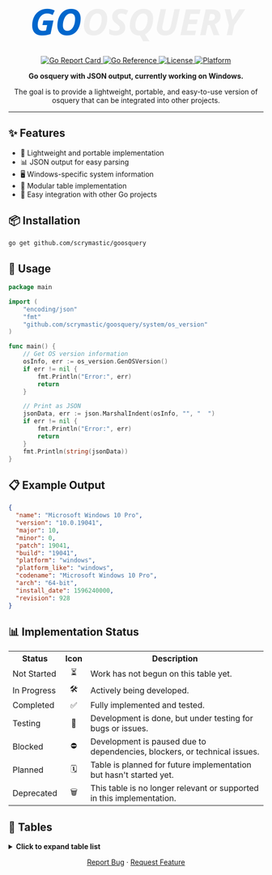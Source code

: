 <div align="center">

<h1 align="center" style="font-family: 'Segoe UI', sans-serif; font-size: 72px; font-style: italic; font-weight: bold; margin-bottom: 20px;">
  <span style="color: #0066cc;">GO</span><span style="color: #eeeeee;">OSQUERY</span>
</h1>

<p align="center">
  <a href="https://goreportcard.com/report/github.com/scrymastic/goosquery">
    <img src="https://goreportcard.com/badge/github.com/scrymastic/goosquery" alt="Go Report Card" />
  </a>
  <a href="https://pkg.go.dev/github.com/scrymastic/goosquery">
    <img src="https://pkg.go.dev/badge/github.com/scrymastic/goosquery.svg" alt="Go Reference" />
  </a>
  <a href="https://github.com/scrymastic/goosquery/blob/main/LICENSE">
    <img src="https://img.shields.io/badge/license-MIT-blue" alt="License" />
  </a>
  <a href="#">
    <img src="https://img.shields.io/badge/platform-Windows-blue" alt="Platform" />
  </a>
</p>

<p align="center">
  <b>Go osquery with JSON output, currently working on Windows.</b>
</p>

</div>

<p align="center">
  The goal is to provide a lightweight, portable, and easy-to-use version of osquery that can be integrated into other projects.
</p>

---

## ✨ Features

- 🚀 Lightweight and portable implementation
- 📊 JSON output for easy parsing
- 🖥️ Windows-specific system information
- 🧩 Modular table implementation
- 🔌 Easy integration with other Go projects

## 📦 Installation

```bash
go get github.com/scrymastic/goosquery
```

## 🚀 Usage

```go
package main

import (
    "encoding/json"
    "fmt"
    "github.com/scrymastic/goosquery/system/os_version"
)

func main() {
    // Get OS version information
    osInfo, err := os_version.GenOSVersion()
    if err != nil {
        fmt.Println("Error:", err)
        return
    }

    // Print as JSON
    jsonData, err := json.MarshalIndent(osInfo, "", "  ")
    if err != nil {
        fmt.Println("Error:", err)
        return
    }
    fmt.Println(string(jsonData))
}
```

## 📋 Example Output

```json
{
  "name": "Microsoft Windows 10 Pro",
  "version": "10.0.19041",
  "major": 10,
  "minor": 0,
  "patch": 19041,
  "build": "19041",
  "platform": "windows",
  "platform_like": "windows",
  "codename": "Microsoft Windows 10 Pro",
  "arch": "64-bit",
  "install_date": 1596240000,
  "revision": 928
}
```

## 📊 Implementation Status

<table>
  <tr>
    <th>Status</th>
    <th>Icon</th>
    <th>Description</th>
  </tr>
  <tr>
    <td>Not Started</td>
    <td align="center">⏳</td>
    <td>Work has not begun on this table yet.</td>
  </tr>
  <tr>
    <td>In Progress</td>
    <td align="center">🛠️</td>
    <td>Actively being developed.</td>
  </tr>
  <tr>
    <td>Completed</td>
    <td align="center">✅</td>
    <td>Fully implemented and tested.</td>
  </tr>
  <tr>
    <td>Testing</td>
    <td align="center">🧪</td>
    <td>Development is done, but under testing for bugs or issues.</td>
  </tr>
  <tr>
    <td>Blocked</td>
    <td align="center">⛔</td>
    <td>Development is paused due to dependencies, blockers, or technical issues.</td>
  </tr>
  <tr>
    <td>Planned</td>
    <td align="center">🗓️</td>
    <td>Table is planned for future implementation but hasn't started yet.</td>
  </tr>
  <tr>
    <td>Deprecated</td>
    <td align="center">🗑️</td>
    <td>This table is no longer relevant or supported in this implementation.</td>
  </tr>
</table>

## 📑 Tables

<details>
<summary><b>Click to expand table list</b></summary>
<br>

| Table Name                       | Status  |
|----------------------------------|---------|
| appcompat_shims                  | 🧪      |
| arp_cache                        | 🧪      |
| authenticode                     | ✅      |
| autoexec                         | ⏳      |
| azure_instance_metadata          | ⏳      |
| azure_instance_tags              | ⏳      |
| background_activities_moderator  | 🧪      |
| battery                          | ⛔      |
| bitlocker_info                   | ✅      |
| carbon_black_info                | ⏳      |
| carves                           | ⏳      |
| certificates                     | 🛠️      |
| chassis_info                     | ✅      |
| chocolatey_packages              | ✅      |
| chrome_extension_content_scripts | ⏳      |
| chrome_extensions                | ⏳      |
| connectivity                     | ✅      |
| cpu_info                         | ✅      |
| cpuid                            | ⏳      |
| curl                             | ✅      |
| curl_certificate                 | ⏳      |
| default_environment              | ✅      |
| deviceguard_status               | ✅      |
| disk_info                        | ✅      |
| dns_cache                        | ✅      |
| drivers                          | ✅      |
| ec2_instance_metadata            | ⏳      |
| ec2_instance_tags                | ⏳      |
| etc_hosts                        | ✅      |
| etc_protocols                    | ✅      |
| etc_services                     | ✅      |
| file                             | ✅      |
| firefox_addons                   | ⏳      |
| groups                           | ✅      |
| hash                             | ✅      |
| ie_extensions                    | ⏳      |
| intel_me_info                    | ⏳      |
| interface_addresses              | ✅      |
| interface_details                | ✅      |
| kernel_info                      | ✅      |
| kva_speculative_info             | ✅      |
| listening_ports                  | ✅      |
| logged_in_users                  | ✅      |
| logical_drives                   | ✅      |
| logon_sessions                   | ✅      |
| memory_devices                   | 🧪      |
| npm_packages                     | ⏳      |
| ntdomains                        | ✅      |
| ntfs_acl_permissions             | ⏳      |
| ntfs_journal_events              | ⏳      |
| office_mru                       | ⏳      |
| os_version                       | ✅      |
| osquery_events                   | 🗑️      |
| osquery_extensions               | 🗑️      |
| osquery_flags                    | 🗑️      |
| osquery_info                     | 🗑️      |
| osquery_packs                    | 🗑️      |
| osquery_registry                 | 🗑️      |
| osquery_schedule                 | 🗑️      |
| patches                          | ✅      |
| physical_disk_performance        | ⏳      |
| pipes                            | 🧪      |
| platform_info                    | 🧪      |
| powershell_events                | ⏳      |
| prefetch                         | ⏳      |
| process_etw_events               | ⏳      |
| process_memory_map               | ✅      |
| process_open_sockets             | ✅      |
| processes                        | 🧪      |
| programs                         | 🧪      |
| python_packages                  | 🧪      |
| registry                         | 🧪      |
| routes                           | 🧪      |
| scheduled_tasks                  | 🧪      |
| secureboot                       | ⏳      |
| security_profile_info            | 🛠️      |
| services                         | ✅      |
| shared_resources                 | ✅      |
| shellbags                        | ⏳      |
| shimcache                        | ⏳      |
| ssh_configs                      | ⏳      |
| startup_items                    | 🛠️      |
| system_info                      | 🧪      |
| time                             | ✅      |
| tpm_info                         | ⏳      |
| uptime                           | ✅      |
| user_groups                      | 🧪      |
| user_ssh_keys                    | ⏳      |
| userassist                       | ⏳      |
| users                            | ✅      |
| video_info                       | ⏳      |
| vscode_extensions                | ⏳      |
| winbaseobj                       | 🧪      |
| windows_crashes                  | ⏳      |
| windows_eventlog                 | ⏳      |
| windows_events                   | ⏳      |
| windows_firewall_rules           | 🧪      |
| windows_optional_features        | ✅      |
| windows_search                   | ⛔      |
| windows_security_center          | 🧪      |
| windows_security_products        | 🛠️      |
| windows_update_history           | 🛠️      |
| wmi_bios_info                    | ⏳      |
| wmi_cli_event_consumers          | ⏳      |
| wmi_event_filters                | ⏳      |
| wmi_filter_consumer_binding      | ⏳      |
| wmi_script_event_consumers       | ⏳      |
| yara                             | ⛔      |
| yara_events                      | ⛔      |
| ycloud_instance_metadata         | ⛔      |
</details>

<div align="center">
  <p>
    <a href="https://github.com/scrymastic/goosquery/issues">Report Bug</a>
    ·
    <a href="https://github.com/scrymastic/goosquery/issues">Request Feature</a>
  </p>
</div>
